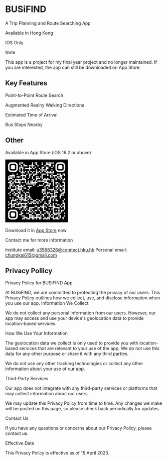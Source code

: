 # BUSiFIND
A Trip Planning and Route Searching App

Available in Hong Kong

IOS Only

> [!NOTE]
> This app is a project for my final year project and no longer maintained.
> If you are interested, the app can still be downloaded on App Store.

## Key Features
Point-to-Point Route Search

Augmented Reality Walking Directions

Estimated Time of Arrival

Bus Stops Nearby

## Other
Available in App Store (iOS 16.2 or above)

<img src="https://github.com/Leiumgg/BUSiFIND/blob/main/qr-code.png?raw=true" width="200" height="200">

Download it in [App Store](https://apps.apple.com/us/app/busifind/id6447512736) now

Contact me for more information


Institute email: u3568326@connect.hku.hk
Personal email: chungkai615@gmail.com


## Privacy Pollicy
Privacy Policy for BUSiFIND App

At BUSiFIND, we are committed to protecting the privacy of our users. This Privacy Policy outlines how we collect, use, and disclose information when you use our app.
Information We Collect

We do not collect any personal information from our users. However, our app may access and use your device's geolocation data to provide location-based services.

How We Use Your Information

The geolocation data we collect is only used to provide you with location-based services that are relevant to your use of the app. We do not use this data for any other purpose or share it with any third parties.

We do not use any other tracking technologies or collect any other information about your use of our app.

Third-Party Services

Our app does not integrate with any third-party services or platforms that may collect information about our users.

We may update this Privacy Policy from time to time. Any changes we make will be posted on this page, so please check back periodically for updates.

Contact Us

If you have any questions or concerns about our Privacy Policy, please contact us.

Effective Date

This Privacy Policy is effective as of 15 April 2023.

